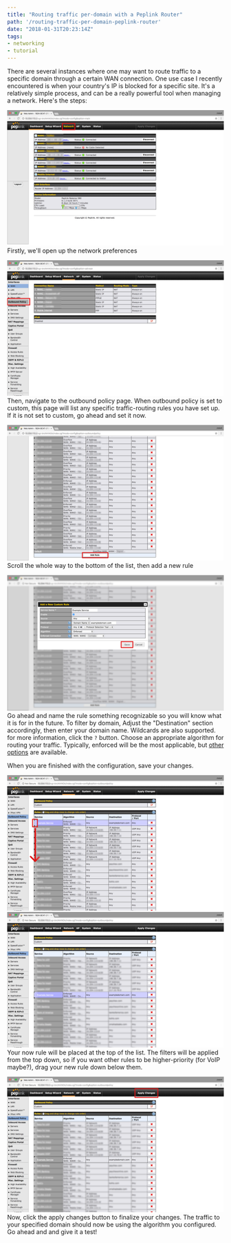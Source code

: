 ```yaml
---
title: "Routing traffic per-domain with a Peplink Router"
path: '/routing-traffic-per-domain-peplink-router'
date: "2018-01-31T20:23:14Z"
tags:
- networking
- tutorial
---
```


There are several instances where one may want to route traffic to a specific
domain through a certain WAN connection. One use case I recently encountered is
when your country's IP is blocked for a specific site. It's a relatively simple
process, and can be a really powerful tool when managing a network. Here's the
steps:

![Step 1](images/step1.png)
Firstly, we'll open up the network preferences

![Step 2](images/step2.png) Then, navigate to the outbound policy page. When
outbound policy is set to custom, this page will list any specific
traffic-routing rules you have set up. If it is not set to custom, go ahead and
set it now.

![Step 3](images/step3.png)
Scroll the whole way to the bottom of the list, then add a new rule

![Step 4](images/step4.png)
Go ahead and name the rule something recognizable so you will know what it is for in the future. To filter by domain, Adjust the "Destination" section accordingly, then enter your domain name. Wildcards are also supported. for more information, click the `?` button. Choose an appropriate algorithm for routing your traffic. Typically, enforced will be the most applicable, but [other options](https://www.peplink.com/technology/load-balancing-algorithms/) are available.

When you are finished with the configuration, save your changes.

![Step 5](images/step5.png)
![step6](images/step6.png)
Your now rule will be placed at the top of the list. The filters will be applied from the top down, so if you want other rules to be higher-priority (for VoIP maybe?), drag your new rule down below them.

![Step 7](images/step7.png)
Now, click the apply changes button to finalize your changes. The traffic to your specified domain should now be using the algorithm you configured. Go ahead and and give it a test!

